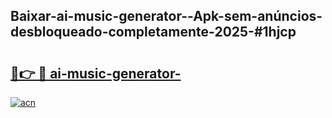 ## Baixar-ai-music-generator--Apk-sem-anúncios-desbloqueado-completamente-2025-#1hjcp

# <h2><a href="https://ainizakaria.my?title=ai-music-generator-&ref=20M">🔗👉 🔴 ai-music-generator-</a></h2>

[![acn](https://github.com/user-attachments/assets/0f9c940e-d8b0-45ae-aac7-cd30a18b3e1c)](https://ainizakaria.my?title=ai-music-generator-&ref=20M)

